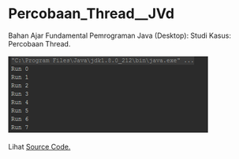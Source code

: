 # Percobaan_Thread__JVd
Bahan Ajar Fundamental Pemrograman Java (Desktop): Studi Kasus: Percobaan Thread.<br><br>
<img src="https://github.com/RizkyKhapidsyah/Percobaan_Thread__JVd/blob/master/results/001.PNG"><br><br>
Lihat <a href="https://github.com/RizkyKhapidsyah/Percobaan_Thread__JVd/blob/master/src/com/rk/Percobaan_Thread.java">Source Code.</a>
